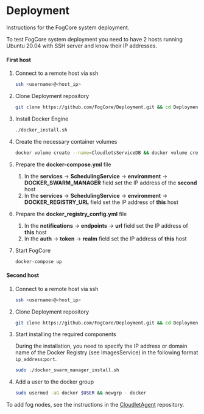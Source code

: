 # Deployment

Instructions for the FogCore system deployment.



To test FogCore system deployment you need to have 2 hosts running Ubuntu 20.04 with SSH server and know their IP addresses.

#### First host

1. Connect to a remote host via ssh

   ```bash
   ssh <username>@<host_ip>
   ```

2. Clone Deployment repository

   ```bash
   git clone https://github.com/FogCore/Deployment.git && cd Deployment
   ```

3. Install Docker Engine

   ```bash
   ./docker_install.sh
   ```

4. Create the necessary container volumes

   ```bash
   docker volume create --name=CloudletsServiceDB && docker volume create --name=ImagesServiceDB && docker volume create --name=ImagesServiceRegistry && docker volume create --name=UsersServiceDB && docker volume create --name=SchedulingServiceDB
   ```

5. Prepare the **docker-compose.yml** file

   1. In the **services** -> **SchedulingService** -> **environment** -> **DOCKER_SWARM_MANAGER** field set the IP address of the **second** host
   2. In the **services** -> **SchedulingService** -> **environment** -> **DOCKER_REGISTRY_URL** field set the IP address of **this** host

6. Prepare the **docker_registry_config.yml** file

   1. In the **notifications** -> **endpoints** -> **url** field set the IP address of **this** host
   2. In the **auth** -> **token** -> **realm** field set the IP address of **this** host

7. Start FogCore

   ```bash
   docker-compose up
   ```



#### Second host

1. Connect to a remote host via ssh

   ```bash
   ssh <username>@<host_ip>
   ```

2. Clone Deployment repository

   ```bash
   git clone https://github.com/FogCore/Deployment.git && cd Deployment
   ```

3. Start installing the required components

   During the installation, you need to specify the IP address or domain name of the Docker Registry (see ImagesService) in the following format `ip_address`:`port`.

   ```bash
   sudo ./docker_swarm_manager_install.sh
   ```

4. Add a user to the docker group

   ```bash
   sudo usermod -aG docker $USER && newgrp - docker
   ```



To add fog nodes, see the instructions in the [CloudletAgent](https://github.com/FogCore/CloudletAgent) repository.

